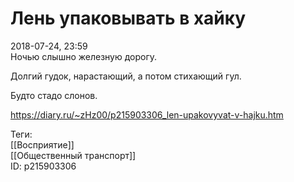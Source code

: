 Лень упаковывать в хайку
=========================

   
 2018-07-24, 23:59   
  Ночью слышно железную дорогу.   
   
 Долгий гудок, нарастающий, а потом стихающий гул.   
   
 Будто стадо слонов.   
    
 <https://diary.ru/~zHz00/p215903306_len-upakovyvat-v-hajku.htm>   
   
 Теги:   
 [[Восприятие]]   
 [[Общественный транспорт]]   
 ID: p215903306